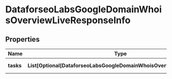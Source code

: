 # DataforseoLabsGoogleDomainWhoisOverviewLiveResponseInfo


## Properties

| Name | Type | Description | Notes |
|------------ | ------------- | ------------- | -------------|
**tasks** | **List[Optional[DataforseoLabsGoogleDomainWhoisOverviewLiveTaskInfo]]** | array of tasks |[optional]|